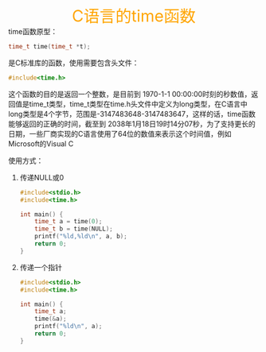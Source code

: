 <center><font color="#FFA500" size="6">C语言的time函数</font></center>
time函数原型：

```C
time_t time(time_t *t);
```

是C标准库的函数，使用需要包含头文件：

```C
#include<time.h>
```

这个函数的目的是返回一个整数，是目前到 1970-1-1 00:00:00时刻的秒数值，返回值是time_t类型，time_t类型在time.h头文件中定义为long类型，在C语言中long类型是4个字节，范围是-3147483648-3147483647，这样的话，time函数能够返回的正确的时间，截至到 2038年1月18日19时14分07秒，为了支持更长的日期，一些厂商实现的C语言使用了64位的数值来表示这个时间值，例如Microsoft的Visual C

使用方式：

1. 传递NULL或0

   ```C
   #include<stdio.h>
   #include<time.h>
   
   int main() {
       time_t a = time(0);
       time_t b = time(NULL);
       printf("%ld,%ld\n", a, b);
       return 0;
   }
   ```

   

2. 传递一个指针

   ```C
   #include<stdio.h>
   #include<time.h>
   
   int main() {
       time_t a;
       time(&a);
       printf("%ld\n", a);
       return 0;
   }
   ```

   

